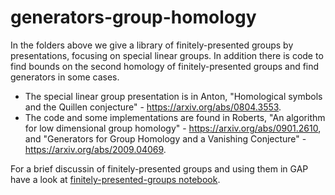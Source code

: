 # generators-group-homology
In the folders above we give a library of finitely-presented groups by presentations, focusing on special linear groups. In addition there is code to find bounds on the second homology of finitely-presented groups and find generators in some cases.

- The special linear group presentation is in Anton, "Homological symbols and the Quillen conjecture" - https://arxiv.org/abs/0804.3553.
- The code and some implementations are found in Roberts, "An algorithm for low dimensional group homology" - https://arxiv.org/abs/0901.2610, and "Generators for Group Homology and a Vanishing Conjecture" - https://arxiv.org/abs/2009.04069.

For a brief discussin of finitely-presented groups and using them in GAP have a look at [finitely-presented-groups notebook]( https://github.com/jd-roberts/generators-group-homology/blob/main/finitely-presented-groups.ipynb).

